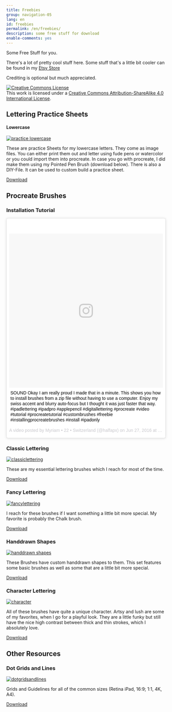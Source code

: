 ```yaml
---
title: Freebies
group: navigation-05
lang: en
id: freebies
permalink: /en/freebies/
description: some free stuff for download
enable-comments: yes
---
```

Some Free Stuff for you.

There's a lot of pretty cool stuff here. Some stuff that's a little bit cooler can be found in my [Etsy Store](https://www.etsy.com/shop/halfapx)

Crediting is optional but much appreciated.

<a rel="license" href="http://creativecommons.org/licenses/by-sa/4.0/"><img alt="Creative Commons License" style="border-width:0" src="https://i.creativecommons.org/l/by-sa/4.0/88x31.png" /></a><br />This work is licensed under a <a rel="license" href="http://creativecommons.org/licenses/by-sa/4.0/">Creative Commons Attribution-ShareAlike 4.0 International License</a>.

## Lettering Practice Sheets

#### Lowercase
[![practice lowercase](/img/freebies/practice-lowercase.jpg)](/img/freebies/practice-lowercase.jpg)

These are practice Sheets for my lowercase letters. They come as image files. You can either print them out and letter using fude pens or watercolor or you could import them into procreate. In case you go with procreate, I did make them using my Pointed Pen Brush (download below).
There is also a DIY-File. It can be used to custom build a practice sheet.

<a href="http://bit.ly/halfapxPracticeLowercase" class="btn"><i class="fa fa-download"></i> Download</a>

## Procreate Brushes

### Installation Tutorial
<blockquote class="instagram-media" data-instgrm-captioned data-instgrm-version="7" style=" background:#FFF; border:0; border-radius:3px; box-shadow:0 0 1px 0 rgba(0,0,0,0.5),0 1px 10px 0 rgba(0,0,0,0.15); margin: 1px; max-width:658px; padding:0; width:99.375%; width:-webkit-calc(100% - 2px); width:calc(100% - 2px);"><div style="padding:8px;"> <div style=" background:#F8F8F8; line-height:0; margin-top:40px; padding:50.0% 0; text-align:center; width:100%;"> <div style=" background:url(data:image/png;base64,iVBORw0KGgoAAAANSUhEUgAAACwAAAAsCAMAAAApWqozAAAABGdBTUEAALGPC/xhBQAAAAFzUkdCAK7OHOkAAAAMUExURczMzPf399fX1+bm5mzY9AMAAADiSURBVDjLvZXbEsMgCES5/P8/t9FuRVCRmU73JWlzosgSIIZURCjo/ad+EQJJB4Hv8BFt+IDpQoCx1wjOSBFhh2XssxEIYn3ulI/6MNReE07UIWJEv8UEOWDS88LY97kqyTliJKKtuYBbruAyVh5wOHiXmpi5we58Ek028czwyuQdLKPG1Bkb4NnM+VeAnfHqn1k4+GPT6uGQcvu2h2OVuIf/gWUFyy8OWEpdyZSa3aVCqpVoVvzZZ2VTnn2wU8qzVjDDetO90GSy9mVLqtgYSy231MxrY6I2gGqjrTY0L8fxCxfCBbhWrsYYAAAAAElFTkSuQmCC); display:block; height:44px; margin:0 auto -44px; position:relative; top:-22px; width:44px;"></div></div> <p style=" margin:8px 0 0 0; padding:0 4px;"> <a href="https://www.instagram.com/p/BHKtJ2GjrPf/" style=" color:#000; font-family:Arial,sans-serif; font-size:14px; font-style:normal; font-weight:normal; line-height:17px; text-decoration:none; word-wrap:break-word;" target="_blank">SOUND  Okay I am really proud I made that in a minute. This shows you how to install brushes from a zip file without having to use a computer.  Enjoy my swiss accent and blurry auto-focus but I thought it was just faster that way. #ipadlettering #ipadpro #applepencil #digitallettering #procreate  #video #tutorial #procreatetutorial #custombrushes #freebie #installingprocreatebrushes #install #ipadonly</a></p> <p style=" color:#c9c8cd; font-family:Arial,sans-serif; font-size:14px; line-height:17px; margin-bottom:0; margin-top:8px; overflow:hidden; padding:8px 0 7px; text-align:center; text-overflow:ellipsis; white-space:nowrap;">A video posted by Myriam • 22 • Switzerland (@halfapx) on <time style=" font-family:Arial,sans-serif; font-size:14px; line-height:17px;" datetime="2016-06-27T18:02:58+00:00">Jun 27, 2016 at 11:02am PDT</time></p></div></blockquote>
<script async defer src="//platform.instagram.com/en_US/embeds.js"></script>

### Classic Lettering
[![classiclettering](/img/freebies/classiclettering.jpg)](/img/freebies/classiclettering.jpg)

These are my essential lettering brushes which I reach for most of the time.

<a href="http://bit.ly/halfapxClassicLettering" class="btn"><i class="fa fa-download"></i> Download</a>

### Fancy Lettering
[![fancylettering](/img/freebies/fancylettering.jpg)](/img/freebies/fancylettering.jpg)

I reach for these brushes if I want something a little bit more special. My favorite is probably the Chalk brush.

<a href="http://bit.ly/halfapxFancyLettering" class="btn"><i class="fa fa-download"></i> Download</a>

### Handdrawn Shapes
[![handdrawn shapes](/img/freebies/handdrawnbrushes.jpg)](/img/freebies/handdrawnbrushes.jpg)

These Brushes have custom handdrawn shapes to them. This set features some basic brushes as well as some that are a little bit more special.

<a href="http://bit.ly/halfapxHanddrawnBrushes" class="btn"><i class="fa fa-download"></i> Download</a>

### Character Lettering
[![character](/img/freebies/characterlettering.jpg)](/img/freebies/characterlettering.jpg)

All of these brushes have quite a unique character. Artsy and lush are some of my favorites, when I go for a playful look. They are a little funky but still have the nice high contrast between thick and thin strokes, which I absolutely love.

<a href="http://bit.ly/halfapxCharacterBrushes" class="btn"><i class="fa fa-download"></i> Download</a>

## Other Resources

### Dot Grids and Lines
[![dotgridsandlines](/img/freebies/dotgridsandlines.jpg)](/img/freebies/dotgridsandlines.jpg)

Grids and Guidelines for all of the common sizes (Retina iPad, 16:9; 1:1, 4K, A4).

<a href="http://bit.ly/halfapxDotgridsAndLines" class="btn"><i class="fa fa-download"></i> Download</a>
